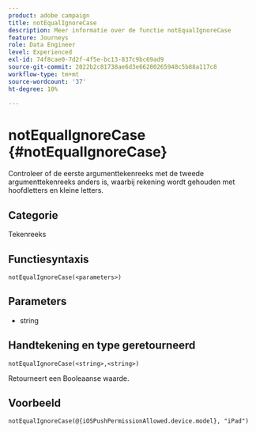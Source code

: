 ```yaml
---
product: adobe campaign
title: notEqualIgnoreCase
description: Meer informatie over de functie notEqualIgnoreCase
feature: Journeys
role: Data Engineer
level: Experienced
exl-id: 74f8cae0-7d2f-4f5e-bc13-837c9bc69ad9
source-git-commit: 2022b2c81738ae6d3e66280265948c5b88a117c8
workflow-type: tm+mt
source-wordcount: '37'
ht-degree: 10%

---
```


# notEqualIgnoreCase {#notEqualIgnoreCase}

Controleer of de eerste argumenttekenreeks met de tweede argumenttekenreeks anders is, waarbij rekening wordt gehouden met hoofdletters en kleine letters.

## Categorie

Tekenreeks

## Functiesyntaxis

`notEqualIgnoreCase(<parameters>)`

## Parameters

* string

## Handtekening en type geretourneerd

`notEqualIgnoreCase(<string>,<string>)`

Retourneert een Booleaanse waarde.

## Voorbeeld

`notEqualIgnoreCase(@{iOSPushPermissionAllowed.device.model}, "iPad")`
